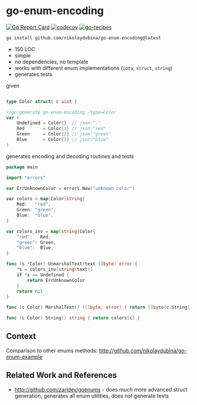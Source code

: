 # go-enum-encoding

[![Go Report Card](https://goreportcard.com/badge/github.com/nikolaydubina/go-enum-encoding)](https://goreportcard.com/report/github.com/nikolaydubina/go-enum-encoding)
[![codecov](https://codecov.io/gh/nikolaydubina/go-enum-encoding/graph/badge.svg?token=asZfIddrLV)](https://codecov.io/gh/nikolaydubina/go-enum-encoding)
[![go-recipes](https://raw.githubusercontent.com/nikolaydubina/go-recipes/main/badge.svg?raw=true)](https://github.com/nikolaydubina/go-recipes)

```bash
go install github.com/nikolaydubina/go-enum-encoding@latest
```

* 150 LOC
* simple
* no dependencies, no template
* works with different enum implementations (`iota`, `struct`, `string`)
* generates tests

given
```go

type Color struct{ c uint }

//go:generate go-enum-encoding -type=Color
var (
	Undefined = Color{}  // json:"-"
	Red       = Color{1} // json:"red"
	Green     = Color{2} // json:"green"
	Blue      = Color{3} // json:"blue"
)
```

generates encoding and decoding routines and tests 
```go
package main

import "errors"

var ErrUnknownColor = errors.New("unknown color")

var colors = map[Color]string{
	Red:   "red",
	Green: "green",
	Blue:  "blue",
}

var colors_inv = map[string]Color{
	"red":   Red,
	"green": Green,
	"blue":  Blue,
}

func (s *Color) UnmarshalText(text []byte) error {
	*s = colors_inv[string(text)]
	if *s == Undefined {
		return ErrUnknownColor
	}
	return nil
}

func (c Color) MarshalText() ([]byte, error) { return []byte(c.String()), nil }

func (c Color) String() string { return colors[c] }
```

## Context

Comparison to other enums methods: http://github.com/nikolaydubina/go-enum-example

## Related Work and References

- http://github.com/zarldev/goenums - does much more advanced struct generation, generates all enum utilities, does not generate tests 
